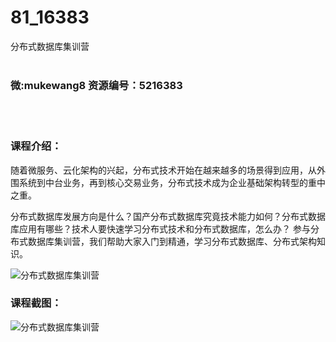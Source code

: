 # 81_16383
分布式数据库集训营
<br/></br>
<h3>微:mukewang8 资源编号：5216383</h3>
<br/></br>
<h3>课程介绍：</h3>
<p>随着微服务、云化架构的兴起，分布式技术开始在越来越多的场景得到应用，从外围系统到中台业务，再到核心交易业务，分布式技术成为企业基础架构转型的重中之重。</p>
<p><a title="查看与 分布式数据库 相关的文章" target="_blank">分布式数据库</a>发展方向是什么？国产<a title="查看与 分布式数据库 相关的文章" target="_blank">分布式数据库</a>究竟技术能力如何？分布式数据库应用有哪些？技术人要快速学习分布式技术和分布式数据库，怎么办？ 参与分布式数据库集训营，我们帮助大家入门到精通，学习分布式数据库、分布式架构知识。</p>
<p><img src="https://www.ko996.com/wp-content/uploads/img/2020/11/1-91.png" alt="分布式数据库集训营"></p>
<div class="info-desc">
<h3>课程截图：</h3>
<p><img src="https://www.ko996.com/wp-content/uploads/img/2020/11/2-92.png" alt="分布式数据库集训营"></p>


			
</div>
